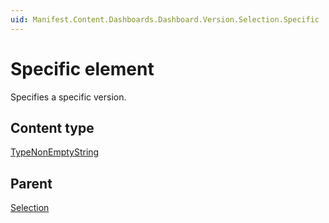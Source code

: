```yaml
---
uid: Manifest.Content.Dashboards.Dashboard.Version.Selection.Specific
---
```


# Specific element

Specifies a specific version.

## Content type

[TypeNonEmptyString](xref:Manifest-TypeNonEmptyString)

## Parent

[Selection](xref:Manifest.Content.Dashboards.Dashboard.Version.Selection)
